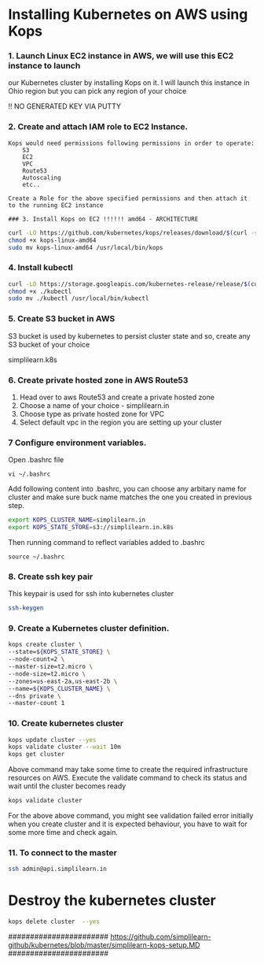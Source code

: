 # Installing Kubernetes on AWS using Kops

### 1. Launch Linux EC2 instance in AWS, we will use this EC2 instance to launch
 our Kubernetes cluster by installing Kops on it. I will launch this instance in 
  Ohio region but you can pick any region of your choice

!! NO GENERATED KEY VIA PUTTY



### 2. Create and attach IAM role to EC2 Instance.
	Kops would need permissions following permissions in order to operate:
		S3
		EC2
		VPC
		Route53
		Autoscaling
		etc..
		
	Create a Role for the above specified permissions and then attach it to the running EC2 instance

	### 3. Install Kops on EC2 !!!!!! amd64 - ARCHITECTURE
```sh
curl -LO https://github.com/kubernetes/kops/releases/download/$(curl -s https://api.github.com/repos/kubernetes/kops/releases/latest | grep tag_name | cut -d '"' -f 4)/kops-linux-amd64
chmod +x kops-linux-amd64
sudo mv kops-linux-amd64 /usr/local/bin/kops
```

### 4. Install kubectl
```sh
curl -LO https://storage.googleapis.com/kubernetes-release/release/$(curl -s https://storage.googleapis.com/kubernetes-release/release/stable.txt)/bin/linux/amd64/kubectl
chmod +x ./kubectl
sudo mv ./kubectl /usr/local/bin/kubectl
```
### 5. Create S3 bucket in AWS
S3 bucket is used by kubernetes to persist cluster state and so, create any S3 bucket of your choice

simplilearn.k8s

### 6. Create private hosted zone in AWS Route53
 1. Head over to aws Route53 and create a private hosted zone
 2. Choose a name of your choice - simplilearn.in
 3. Choose type as private hosted zone for VPC
 4. Select default vpc in the region you are setting up your cluster

 
### 7 Configure environment variables.
Open .bashrc file 
```
vi ~/.bashrc
```
Add following content into .bashrc, you can choose any arbitary name for cluster and make sure buck name matches the one you created in previous step.

```sh
export KOPS_CLUSTER_NAME=simplilearn.in
export KOPS_STATE_STORE=s3://simplilearn.in.k8s
```
Then running command to reflect variables added to .bashrc
```
source ~/.bashrc
```
### 8. Create ssh key pair
This keypair is used for ssh into kubernetes cluster

```sh
ssh-keygen
```

### 9. Create a Kubernetes cluster definition.
```sh
kops create cluster \
--state=${KOPS_STATE_STORE} \
--node-count=2 \
--master-size=t2.micro \
--node-size=t2.micro \
--zones=us-east-2a,us-east-2b \
--name=${KOPS_CLUSTER_NAME} \
--dns private \
--master-count 1
```

### 10. Create kubernetes cluster

```sh
kops update cluster --yes
kops validate cluster --wait 10m
kops get cluster
```
Above command may take some time to create the required infrastructure resources on AWS. Execute the validate command to check its status and wait until the cluster becomes ready

```sh
kops validate cluster
```
For the above above command, you might see validation failed error initially when you create cluster and it is expected behaviour, you have to wait for some more time and check again.

### 11. To connect to the master
```sh
ssh admin@api.simplilearn.in
```
# Destroy the kubernetes cluster
```sh
kops delete cluster  --yes
```














#######################
https://github.com/simplilearn-github/kubernetes/blob/master/simplilearn-kops-setup.MD
#######################
